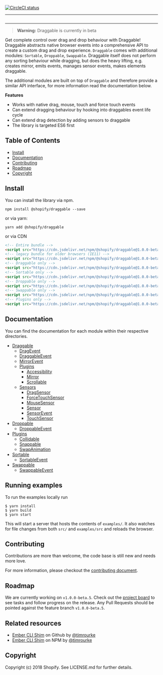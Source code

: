 <a href="https://circleci.com/gh/Shopify/draggable">
  <img src="https://circleci.com/gh/Shopify/draggable.svg?style=shield&circle-token=bd97f87d63e330e3b4b186ef11d8223889ef925f" title="CircleCI status" alt="CircleCI status">
</a>

<hr/>

<a href="https://shopify.github.io/draggable" title="Visit Draggable website">
  <img src="https://user-images.githubusercontent.com/643944/30787041-84ccc1aa-a14e-11e7-982d-972978185636.png" alt="">
</a>

<hr/>


> **Warning:** Draggable is currently in beta

Get complete control over drag and drop behaviour with Draggable! Draggable abstracts
native browser events into a comprehensive API to create a custom drag and drop experience.
`Draggable` comes with additional modules: `Sortable`, `Droppable`, `Swappable`. Draggable
itself does not perform any sorting behaviour while dragging, but does the heavy lifting, e.g.
creates mirror, emits events, manages sensor events, makes elements draggable.

The additional modules are built on top of `Draggable` and therefore provide a similar API
interface, for more information read the documentation below.

**Features**
- Works with native drag, mouse, touch and force touch events
- Can extend dragging behaviour by hooking into draggables event life cycle
- Can extend drag detection by adding sensors to draggable
- The library is targeted ES6 first

## Table of Contents

* [Install](#install)
* [Documentation](#documentation)
* [Contributing](#contributing)
* [Roadmap](#roadmap)
* [Copyright](#copyright)

## Install

You can install the library via npm.

```
npm install @shopify/draggable --save
```

or via yarn:

```
yarn add @shopify/draggable
```

or via CDN

```html
<!-- Entire bundle -->
<script src="https://cdn.jsdelivr.net/npm/@shopify/draggable@1.0.0-beta.4/lib/draggable.bundle.js"></script>
<!-- legacy bundle for older browsers (IE11) -->
<script src="https://cdn.jsdelivr.net/npm/@shopify/draggable@1.0.0-beta.4/lib/draggable.bundle.legacy.js"></script>
<!-- Draggable only -->
<script src="https://cdn.jsdelivr.net/npm/@shopify/draggable@1.0.0-beta.4/lib/draggable.js"></script>
<!-- Sortable only -->
<script src="https://cdn.jsdelivr.net/npm/@shopify/draggable@1.0.0-beta.4/lib/sortable.js"></script>
<!-- Droppable only -->
<script src="https://cdn.jsdelivr.net/npm/@shopify/draggable@1.0.0-beta.4/lib/droppable.js"></script>
<!-- Swappable only -->
<script src="https://cdn.jsdelivr.net/npm/@shopify/draggable@1.0.0-beta.4/lib/swappable.js"></script>
<!-- Plugins only -->
<script src="https://cdn.jsdelivr.net/npm/@shopify/draggable@1.0.0-beta.4/lib/plugins.js"></script>
```

## Documentation

You can find the documentation for each module within their respective directories.

- [Draggable](src/Draggable)
  - [DragEvent](src/Draggable/DragEvent)
  - [DraggableEvent](src/Draggable/DraggableEvent)
  - [MirrorEvent](src/Draggable/MirrorEvent)
  - [Plugins](src/Draggable/Plugins)
    - [Accessibility](src/Draggable/Plugins/Accessibility)
    - [Mirror](src/Draggable/Plugins/Mirror)
    - [Scrollable](src/Draggable/Plugins/Scrollable)
  - [Sensors](src/Draggable/Sensors)
    - [DragSensor](src/Draggable/Sensors/DragSensor)
    - [ForceTouchSensor](src/Draggable/Sensors/ForceTouchSensor)
    - [MouseSensor](src/Draggable/Sensors/MouseSensor)
    - [Sensor](src/Draggable/Sensors/Sensor)
    - [SensorEvent](src/Draggable/Sensors/SensorEvent)
    - [TouchSensor](src/Draggable/Sensors/TouchSensor)
- [Droppable](src/Droppable)
  - [DroppableEvent](src/Droppable/DroppableEvent)
- [Plugins](src/Plugins)
  - [Collidable](src/Plugins/Collidable)
  - [Snappable](src/Plugins/Snappable)
  - [SwapAnimation](src/Plugins/SwapAnimation)
- [Sortable](src/Sortable)
  - [SortableEvent](src/Sortable/SortableEvent)
- [Swappable](src/Swappable)
  - [SwappableEvent](src/Swappable/SwappableEvent)

## Running examples

To run the examples locally run

```
$ yarn install
$ yarn build
$ yarn start
```

This will start a server that hosts the contents of `examples/`. It also watches for file
changes from both `src/` and `examples/src` and reloads the browser.

## Contributing

Contributions are more than welcome, the code base is still new and needs more love.

For more information, please checkout the [contributing document](https://github.com/Shopify/draggable/blob/master/CONTRIBUTING.md).

## Roadmap

We are currently working on `v1.0.0-beta.5`. Check out the [project board](https://github.com/Shopify/draggable/projects/3) to see tasks and follow progress on the release. Any Pull Requests should be pointed against the feature branch `v1.0.0-beta.5`.

## Related resources

- [Ember CLI Shim](https://github.com/timrourke/ember-cli-shopify-draggable-shim) on Github by [@timrourke](https://github.com/timrourke)
- [Ember CLI Shim](https://www.npmjs.com/package/ember-cli-shopify-draggable-shim) on NPM by [@timrourke](https://github.com/timrourke)

## Copyright

Copyright (c) 2018 Shopify. See LICENSE.md for further details.
